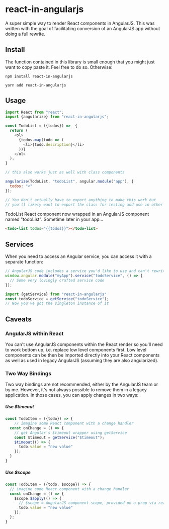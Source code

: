# react-in-angularjs

A super simple way to render React components in AngularJS. This was written with the goal of
facilitating conversion of an AngularJS app without doing a full rewrite. 

## Install
The function contained in this library is small enough that you might just want to copy paste it. 
Feel free to do so. Otherwise:

`npm install react-in-angularjs`

`yarn add react-in-angularjs`

## Usage

```js
import React from "react";
import {angularize} from "react-in-angularjs";

const TodoList = ({todos}) =>  {
  return (
    <ol>
      {todos.map(todo => (
        <li>{todo.description}</li>
      ))}
    </ol>
  );
}

// this also works just as well with class components

angularize(TodoList, "todoList", angular.module("app"), {
  todos: "<"	
});

// You don't actually have to export anything to make this work but
// you'll likely want to export the class for testing and use in other components
```

TodoList React component now wrapped in an AngularJS component named "todoList". Sometime later in your app...

```html
<todo-list todos="{{todos}}"></todo-list>
```

## Services 

When you need to access an Angular service, you can access it with a separate function:

```js
// AngularJS code includes a service you'd like to use and can't rewrite yet:
window.angular.module("myApp").service("todoService", () => {
  // Some very lovingly crafted service code
});

import {getService} from "react-in-angularjs"
const todoService = getService("todoService");
// Now you've got the singleton instance of it
```

## Caveats

### AngularJS within React

You can't use AngularJS components within the React render so you'll need to work bottom up, i.e. 
replace low level components first. Low level components can be then be imported directly into
your React components as well as used in legacy AngularJS (assuming they are also angularized).

### Two Way Bindings

Two way bindings are not recommended, either by the AngularJS team or by me. However, it's not always possible to
remove them in a legacy application. In those cases, you can apply changes in two ways:

##### Use $timeout
```js
const TodoItem = ({todo}) => {
	// imagine some React component with a change handler
  const onChange = () => {
  	// get Angular's $timeout wrapper using getService
  	const $timeout = getService("$timeout"); 
  	$timeout(() => {
  	  todo.value = "new value"
  	});
  }	
}
```

##### Use $scope
```js
const TodoItem = ({todo, $scope}) => {
  // imagine some React component with a change handler
  const onChange = () => {
    $scope.$apply(() => {
      // $scope = AngularJS component scope, provided on a prop via react-in-angularjs
      todo.value = "new value"
    });
  };
}
```
